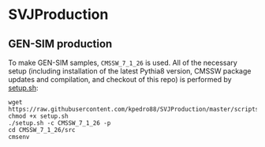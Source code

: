 # SVJProduction

## GEN-SIM production

To make GEN-SIM samples, `CMSSW_7_1_26` is used.
All of the necessary setup (including installation of the latest Pythia8 version, CMSSW package updates and compilation, and checkout of this repo)
is performed by [setup.sh](./scripts/setup.sh):
```
wget https://raw.githubusercontent.com/kpedro88/SVJProduction/master/scripts/setup.sh
chmod +x setup.sh
./setup.sh -c CMSSW_7_1_26 -p
cd CMSSW_7_1_26/src
cmsenv
```

